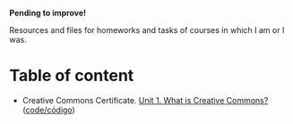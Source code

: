 **Pending to improve!**

Resources and files for homeworks and tasks of courses in which I am or I was.

# Table of content
- Creative Commons Certificate. [Unit 1. What is Creative Commons?](https://ivanhercaz.github.io/research/homework/2018-01-15_performance_assessment_unit_1_what_is_creative_commons.html) ([code/código](https://github.com/ivanhercaz/research/blob/master/homework/2018-01-01%20creative%20commons%20certificate%20beta%20library%20staff/2018-01-15_performance_assessment_unit_1_what_is_creative_commons.html))
